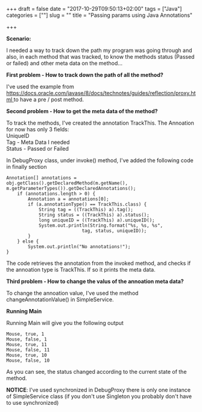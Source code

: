 +++
draft = false
date = "2017-10-29T09:50:13+02:00"
tags = ["Java"]
categories = [""]
slug = ""
title = "Passing params using Java Annotations"

+++

**Scenario:**

I needed a way to track down the path my program was going through and also, in each method that was tracked, to know the methods status (Passed or failed) and other meta data on the method...

**First problem - How to track down the path of all the method?**  

I've used the example from [https://docs.oracle.com/javase/8/docs/technotes/guides/reflection/proxy.html ]() to have a pre / post method.

**Second problem - How to get the meta data of the method?**  

To track the methods, I've created the annotation TrackThis.
The Annoation for now has only 3 fields:  
UniqueID  
Tag - Meta Data I needed  
Status - Passed or Failed  

In DebugProxy class, under invoke() method, I've added the following code in finally section

``` 
Annotation[] annotations = obj.getClass().getDeclaredMethod(m.getName(), 	m.getParameterTypes()).getDeclaredAnnotations();
	if (annotations.length > 0) {
	    Annotation a = annotations[0];
	    if (a.annotationType() == TrackThis.class) {
	        String tag = ((TrackThis) a).tag();
	        String status = ((TrackThis) a).status();
	        long uniqueID = ((TrackThis) a).uniqueID();
	        System.out.println(String.format("%s, %s, %s",
	                        tag, status, uniqueID));
	    }
	} else {
		System.out.println("No annotations!");
}
```

The code retrieves the annotation from the invoked method, and checks if the annoation type is TrackThis. If so it prints the meta data.

**Third problem - How to change the valus of the annoation meta data?**

To change the annoation value, I've used the method changeAnnotationValue() in SimpleService.

**Running Main**

Running Main will give you the following output

```
Mouse, true, 1  
Mouse, false, 1  
Mouse, true, 11  
Mouse, false, 11  
Mouse, true, 10  
Mouse, false, 10
```

As you can see, the status changed according to the current state of the method.

**NOTICE**: I've used synchronized in DebugProxy there is only one instance of SimpleService class (if you don't use Singleton you probably don't have to use synchronized)